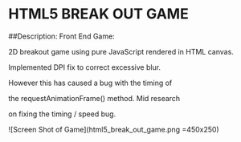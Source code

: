# HTML5 BREAK OUT GAME


##Description: Front End Game:

2D breakout game using pure JavaScript rendered in HTML canvas.

Implemented DPI fix to correct excessive blur.

However this has caused a bug with the timing of

the requestAnimationFrame() method. Mid research

on fixing the timing / speed bug.

![Screen Shot of Game](html5_break_out_game.png =450x250)
